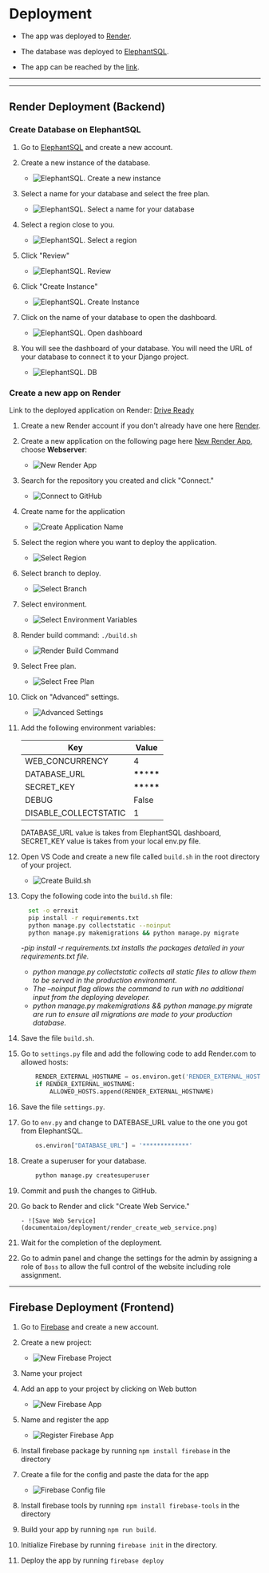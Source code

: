 # Deployment

- The app was deployed to [Render](https://render.com/).
- The database was deployed to [ElephantSQL](https://www.elephantsql.com/).

- The app can be reached by the [link](https://driveready.onrender.com/).

---

---

## Render Deployment (Backend)

### Create Database on ElephantSQL

1. Go to [ElephantSQL](https://www.elephantsql.com/) and create a new account.

2. Create a new instance of the database.

   - ![ElephantSQL. Create a new instance](documentaion/deployment/elephantsql_create_new_instance.png)

3. Select a name for your database and select the free plan.

   - ![ElephantSQL. Select a name for your database](documentaion/deployment/elephantsql_name.png)

4. Select a region close to you.

   - ![ElephantSQL. Select a region](documentaion/deployment/elephantsql_select_region.png)

5. Click "Review"

   - ![ElephantSQL. Review](documentaion/deployment/elephantsql_click_review.png)

6. Click "Create Instance"

   - ![ElephantSQL. Create Instance](documentaion/deployment/elephantsql_click_create_instance.png)

7. Click on the name of your database to open the dashboard.

   - ![ElephantSQL. Open dashboard](documentaion/deployment/elephantsql_click_db_name.png)

8. You will see the dashboard of your database. You will need the URL of your database to connect it to your Django project.

   - ![ElephantSQL. DB](documentaion/deployment/elephantsql_db_url.png)

### Create a new app on Render

Link to the deployed application on Render: [Drive Ready](https://driveready.onrender.com/)

1.  Create a new Render account if you don't already have one here [Render](https://render.com/).

2.  Create a new application on the following page here [New Render App](https://dashboard.render.com/), choose **Webserver**:

    - ![New Render App](documentaion/deployment/render_new_web_service.png)

3.  Search for the repository you created and click "Connect."

    - ![Connect to GitHub](documentaion/deployment/render_configure_github_account.png)

4.  Create name for the application

    - ![Create Application Name](documentaion/deployment/render_create_name.png)

5.  Select the region where you want to deploy the application.

    - ![Select Region](documentaion/deployment/render_select_region.png)

6.  Select branch to deploy.

    - ![Select Branch](documentaion/deployment/render_select_branch.png)

7.  Select environment.

    - ![Select Environment Variables](documentaion/deployment/render_select_environment.png)

8.  Render build command: `./build.sh`

    - ![Render Build Command](documentaion/deployment/render_build_command.png)

9.  Select Free plan.

    - ![Select Free Plan](documentaion/deployment/render_payment_info.png)

10. Click on "Advanced" settings.

    - ![Advanced Settings](documentaion/deployment/render_advanced_settings.png)

11. Add the following environment variables:

    | Key                   | Value              |
    | --------------------- | ------------------ |
    | WEB_CONCURRENCY       | 4                  |
    | DATABASE_URL          | **\*\***\***\*\*** |
    | SECRET_KEY            | **\*\***\***\*\*** |
    | DEBUG                 | False              |
    | DISABLE_COLLECTSTATIC | 1                  |

    DATABASE_URL value is takes from ElephantSQL dashboard, SECRET_KEY value is takes from your local env.py file.

12. Open VS Code and create a new file called `build.sh` in the root directory of your project.

    - ![Create Build.sh](documentaion/deployment/render_create_build_sh.png)

13. Copy the following code into the `build.sh` file:

    ```bash
      set -o errexit
      pip install -r requirements.txt
      python manage.py collectstatic --noinput
      python manage.py makemigrations && python manage.py migrate
    ```

    -_pip install -r requirements.txt installs the packages detailed in your requirements.txt file._

    - _python manage.py collectstatic collects all static files to allow them to be served in the production environment._
    - _The –noinput flag allows the command to run with no additional input from the deploying developer._
    - _python manage.py makemigrations && python manage.py migrate are run to ensure all migrations are made to your production database._

14. Save the file `build.sh`.

15. Go to `settings.py` file and add the following code to add Render.com to allowed hosts:

    ```python
        RENDER_EXTERNAL_HOSTNAME = os.environ.get('RENDER_EXTERNAL_HOSTNAME')
        if RENDER_EXTERNAL_HOSTNAME:
            ALLOWED_HOSTS.append(RENDER_EXTERNAL_HOSTNAME)
    ```

16. Save the file `settings.py`.

17. Go to `env.py` and change to DATEBASE_URL value to the one you got from ElephantSQL.

    ```python
        os.environ["DATABASE_URL"] = '*************'
    ```

18. Create a superuser for your database.

    ```bash
        python manage.py createsuperuser
    ```

19. Commit and push the changes to GitHub.

20. Go back to Render and click "Create Web Service."

        - ![Save Web Service](documentaion/deployment/render_create_web_service.png)

21. Wait for the completion of the deployment.

22. Go to admin panel and change the settings for the admin by assigning a role of `Boss` to allow the full control of the website including role assignment.

---

## Firebase Deployment (Frontend)

1. Go to [Firebase](https://firebase.google.com/) and create a new account.

2. Create a new project:

   - ![New Firebase Project](documentaion/deployment/firebase_create_project.png)

3. Name your project

4. Add an app to your project by clicking on Web button

   - ![New Firebase App](documentaion/deployment/firebase_choose_web.png)

5. Name and register the app

   - ![Register Firebase App](documentaion/deployment/firebase_add_web.png)

6. Install firebase package by running `npm install firebase` in the directory

7. Create a file for the config and paste the data for the app

   - ![Firebase Config file](documentaion/deployment/firebase_config_file.png)

8. Install firebase tools by running `npm install firebase-tools` in the directory

9. Build your app by running `npm run build`.

10. Initialize Firebase by running `firebase init` in the directory.

11. Deploy the app by running `firebase deploy`

